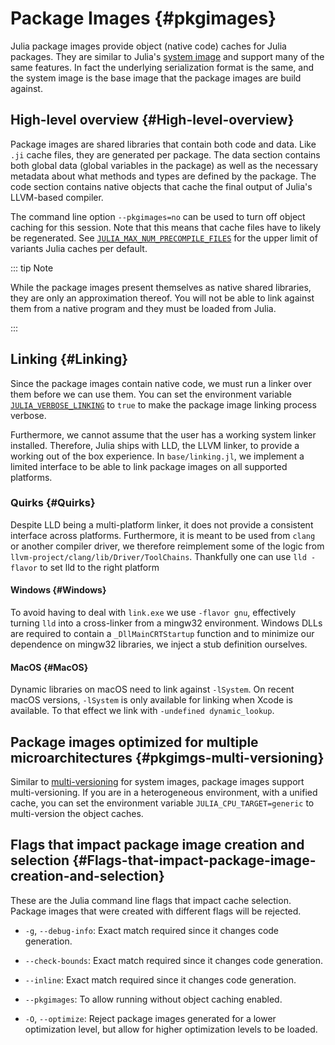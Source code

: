 
# Package Images {#pkgimages}

Julia package images provide object (native code) caches for Julia packages. They are similar to Julia&#39;s [system image](/devdocs/eval#dev-sysimg) and support many of the same features. In fact the underlying serialization format is the same, and the system image is the base image that the package images are build against.

## High-level overview {#High-level-overview}

Package images are shared libraries that contain both code and data. Like `.ji` cache files, they are generated per package. The data section contains both global data (global variables in the package) as well as the necessary metadata about what methods and types are defined by the package. The code section contains native objects that cache the final output of Julia&#39;s LLVM-based compiler.

The command line option `--pkgimages=no` can be used to turn off object caching for this session. Note that this means that cache files have to likely be regenerated. See [`JULIA_MAX_NUM_PRECOMPILE_FILES`](/manual/environment-variables#JULIA_MAX_NUM_PRECOMPILE_FILES) for the upper limit of variants Julia caches per default.

::: tip Note

While the package images present themselves as native shared libraries, they are only an approximation thereof. You will not be able to link against them from a native program and they must be loaded from Julia.

:::

## Linking {#Linking}

Since the package images contain native code, we must run a linker over them before we can use them. You can set the environment variable [`JULIA_VERBOSE_LINKING`](/manual/environment-variables#JULIA_VERBOSE_LINKING) to `true` to make the package image linking process verbose.

Furthermore, we cannot assume that the user has a working system linker installed. Therefore, Julia ships with LLD, the LLVM linker, to provide a working out of the box experience. In `base/linking.jl`, we implement a limited interface to be able to link package images on all supported platforms.

### Quirks {#Quirks}

Despite LLD being a multi-platform linker, it does not provide a consistent interface across platforms. Furthermore, it is meant to be used from `clang` or another compiler driver, we therefore reimplement some of the logic from `llvm-project/clang/lib/Driver/ToolChains`. Thankfully one can use `lld -flavor` to set lld to the right platform

#### Windows {#Windows}

To avoid having to deal with `link.exe` we use `-flavor gnu`, effectively turning `lld` into a cross-linker from a mingw32 environment. Windows DLLs are required to contain a `_DllMainCRTStartup` function and to minimize our dependence on mingw32 libraries, we inject a stub definition ourselves.

#### MacOS {#MacOS}

Dynamic libraries on macOS need to link against `-lSystem`. On recent macOS versions, `-lSystem` is only available for linking when Xcode is available. To that effect we link with `-undefined dynamic_lookup`.

## Package images optimized for multiple microarchitectures {#pkgimgs-multi-versioning}

Similar to [multi-versioning](/devdocs/sysimg#sysimg-multi-versioning) for system images, package images support multi-versioning. If you are in a heterogeneous environment, with a unified cache, you can set the environment variable `JULIA_CPU_TARGET=generic` to multi-version the object caches.

## Flags that impact package image creation and selection {#Flags-that-impact-package-image-creation-and-selection}

These are the Julia command line flags that impact cache selection. Package images that were created with different flags will be rejected.
- `-g`, `--debug-info`: Exact match required since it changes code generation.
  
- `--check-bounds`: Exact match required since it changes code generation.
  
- `--inline`: Exact match required since it changes code generation.
  
- `--pkgimages`: To allow running without object caching enabled.
  
- `-O`, `--optimize`: Reject package images generated for a lower optimization level, but allow for higher optimization levels to be loaded.
  
